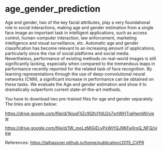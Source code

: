 # age_gender_prediction

Age and gender, two of the key facial attributes, play a very foundational role in social interactions, making age and gender estimation from a single face image an important task in intelligent applications, such as access control, human-computer interaction, law enforcement, marketing intelligence and visual surveillance, etc.
Automatic age and gender classification has become relevant to an increasing amount of applications, particularly since the rise of social platforms and social media.
Nevertheless, performance of existing methods on real-world images is still significantly lacking, especially when compared to the tremendous leaps in performance recently reported for the related task of face recognition.
By learning representations through the use of deep-convolutional neural networks (CNN), a significant increase in performance can be obtained on these tasks. 
We evaluate the Age and gender estimation and show it to dramatically outperform current state-of-the-art methods.

You have to download two pre-trained files for age and gender separately. The links are given below:

https://drive.google.com/file/d/1kiusFljZc9QfcIYdU2s7xrtWHTraHwmW/view

https://drive.google.com/file/d/1W_moLzMlGiELyPxWiYQJ9KFaXroQ_NFQ/view

References:
https://talhassner.github.io/home/publication/2015_CVPR

